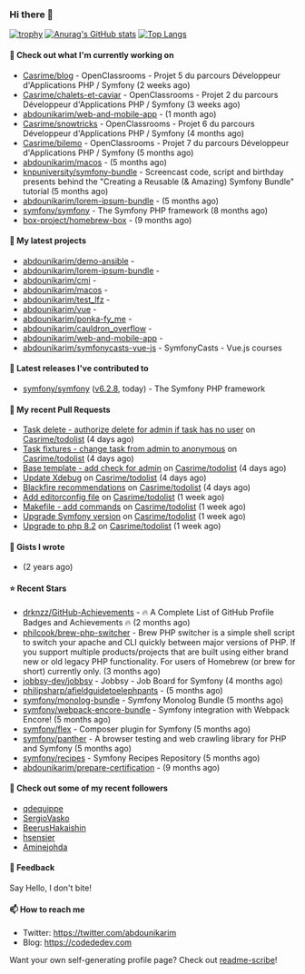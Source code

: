 ### Hi there 👋

[![trophy](https://github-profile-trophy.vercel.app/?username=abdounikarim&theme=onestar&row=1&column=7&no-frame=true&margin-w=13)](https://github.com/ryo-ma/github-profile-trophy)
[![Anurag's GitHub stats](https://github-readme-stats.vercel.app/api?username=abdounikarim&show_icons=true&theme=dark&count_private=true&hide_border=true)](https://github.com/anuraghazra/github-readme-stats)
[![Top Langs](https://github-readme-stats.vercel.app/api/top-langs/?username=abdounikarim&langs_count=8&layout=compact&theme=dark&hide_border=true)](https://github.com/anuraghazra/github-readme-stats)

#### 👷 Check out what I'm currently working on

- [Casrime/blog](https://github.com/Casrime/blog) - OpenClassrooms - Projet 5 du parcours Développeur d&#39;Applications PHP / Symfony (2 weeks ago)
- [Casrime/chalets-et-caviar](https://github.com/Casrime/chalets-et-caviar) - OpenClassrooms - Projet 2 du parcours Développeur d&#39;Applications PHP / Symfony (3 weeks ago)
- [abdounikarim/web-and-mobile-app](https://github.com/abdounikarim/web-and-mobile-app) -  (1 month ago)
- [Casrime/snowtricks](https://github.com/Casrime/snowtricks) - OpenClassrooms - Projet 6 du parcours Développeur d&#39;Applications PHP / Symfony (4 months ago)
- [Casrime/bilemo](https://github.com/Casrime/bilemo) - OpenClassrooms - Projet 7 du parcours Développeur d&#39;Applications PHP / Symfony (5 months ago)
- [abdounikarim/macos](https://github.com/abdounikarim/macos) -  (5 months ago)
- [knpuniversity/symfony-bundle](https://github.com/knpuniversity/symfony-bundle) - Screencast code, script and birthday presents behind the &#34;Creating a Reusable (&amp; Amazing) Symfony Bundle&#34; tutorial (5 months ago)
- [abdounikarim/lorem-ipsum-bundle](https://github.com/abdounikarim/lorem-ipsum-bundle) -  (5 months ago)
- [symfony/symfony](https://github.com/symfony/symfony) - The Symfony PHP framework (8 months ago)
- [box-project/homebrew-box](https://github.com/box-project/homebrew-box) -  (9 months ago)

#### 🌱 My latest projects

- [abdounikarim/demo-ansible](https://github.com/abdounikarim/demo-ansible) - 
- [abdounikarim/lorem-ipsum-bundle](https://github.com/abdounikarim/lorem-ipsum-bundle) - 
- [abdounikarim/cmi](https://github.com/abdounikarim/cmi) - 
- [abdounikarim/macos](https://github.com/abdounikarim/macos) - 
- [abdounikarim/test_lfz](https://github.com/abdounikarim/test_lfz) - 
- [abdounikarim/vue](https://github.com/abdounikarim/vue) - 
- [abdounikarim/ponka-fy_me](https://github.com/abdounikarim/ponka-fy_me) - 
- [abdounikarim/cauldron_overflow](https://github.com/abdounikarim/cauldron_overflow) - 
- [abdounikarim/web-and-mobile-app](https://github.com/abdounikarim/web-and-mobile-app) - 
- [abdounikarim/symfonycasts-vue-js](https://github.com/abdounikarim/symfonycasts-vue-js) - SymfonyCasts - Vue.js courses

#### 🔭 Latest releases I've contributed to

- [symfony/symfony](https://github.com/symfony/symfony) ([v6.2.8](https://github.com/symfony/symfony/releases/tag/v6.2.8), today) - The Symfony PHP framework

#### 🔨 My recent Pull Requests

- [Task delete - authorize delete for admin if task has no user](https://github.com/Casrime/todolist/pull/22) on [Casrime/todolist](https://github.com/Casrime/todolist) (4 days ago)
- [Task fixtures - change task from admin to anonymous](https://github.com/Casrime/todolist/pull/21) on [Casrime/todolist](https://github.com/Casrime/todolist) (4 days ago)
- [Base template - add check for admin](https://github.com/Casrime/todolist/pull/20) on [Casrime/todolist](https://github.com/Casrime/todolist) (4 days ago)
- [Update Xdebug](https://github.com/Casrime/todolist/pull/19) on [Casrime/todolist](https://github.com/Casrime/todolist) (4 days ago)
- [Blackfire recommendations](https://github.com/Casrime/todolist/pull/18) on [Casrime/todolist](https://github.com/Casrime/todolist) (4 days ago)
- [Add editorconfig file](https://github.com/Casrime/todolist/pull/17) on [Casrime/todolist](https://github.com/Casrime/todolist) (1 week ago)
- [Makefile - add commands](https://github.com/Casrime/todolist/pull/16) on [Casrime/todolist](https://github.com/Casrime/todolist) (1 week ago)
- [Upgrade Symfony version](https://github.com/Casrime/todolist/pull/15) on [Casrime/todolist](https://github.com/Casrime/todolist) (1 week ago)
- [Upgrade to php 8.2](https://github.com/Casrime/todolist/pull/14) on [Casrime/todolist](https://github.com/Casrime/todolist) (1 week ago)

#### 📓 Gists I wrote

- [](https://gist.github.com/b237278802559acb0bcf1e2516ba718e) (2 years ago)

#### ⭐ Recent Stars

- [drknzz/GitHub-Achievements](https://github.com/drknzz/GitHub-Achievements) - 🔥 A Complete List of GitHub Profile Badges and Achievements 🔥 (2 months ago)
- [philcook/brew-php-switcher](https://github.com/philcook/brew-php-switcher) - Brew PHP switcher is a simple shell script to switch your apache and CLI quickly between major versions of PHP. If you support multiple products/projects that are built using either brand new or old legacy PHP functionality. For users of Homebrew (or brew for short) currently only. (3 months ago)
- [jobbsy-dev/jobbsy](https://github.com/jobbsy-dev/jobbsy) - Jobbsy - Job Board for Symfony (4 months ago)
- [philipsharp/afieldguidetoelephpants](https://github.com/philipsharp/afieldguidetoelephpants) -  (5 months ago)
- [symfony/monolog-bundle](https://github.com/symfony/monolog-bundle) - Symfony Monolog Bundle (5 months ago)
- [symfony/webpack-encore-bundle](https://github.com/symfony/webpack-encore-bundle) - Symfony integration with Webpack Encore! (5 months ago)
- [symfony/flex](https://github.com/symfony/flex) - Composer plugin for Symfony (5 months ago)
- [symfony/panther](https://github.com/symfony/panther) - A browser testing and web crawling library for PHP and Symfony (5 months ago)
- [symfony/recipes](https://github.com/symfony/recipes) - Symfony Recipes Repository (5 months ago)
- [abdounikarim/prepare-certification](https://github.com/abdounikarim/prepare-certification) -  (9 months ago)

#### 👯 Check out some of my recent followers

- [qdequippe](https://github.com/qdequippe)
- [SergioVasko](https://github.com/SergioVasko)
- [BeerusHakaishin](https://github.com/BeerusHakaishin)
- [hsensier](https://github.com/hsensier)
- [Aminejohda](https://github.com/Aminejohda)

#### 💬 Feedback

Say Hello, I don't bite!

#### 📫 How to reach me

- Twitter: https://twitter.com/abdounikarim
- Blog: https://codededev.com

Want your own self-generating profile page? Check out [readme-scribe](https://github.com/muesli/readme-scribe)!
